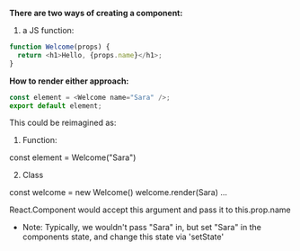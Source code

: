 __There are two ways of creating a component:__ 

1. a JS function: 

```js
function Welcome(props) {
  return <h1>Hello, {props.name}</h1>;
}
```



__How to render either approach: <Welcome/>__ 


```js
const element = <Welcome name="Sara" />;
export default element;
```
This could be reimagined as:

1. Function:

const element = Welcome("Sara")

2. Class

const welcome = new Welcome()
welcome.render(Sara) ... 

React.Component would accept this argument and pass it to this.prop.name

* Note: Typically, we wouldn't pass "Sara" in, but set "Sara" in the components state, and change this state via 'setState'

